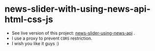 # news-slider-with-using-news-api-html-css-js
* See live version of this project: [news-slider-using-news-api](https://younes-aouka.github.io/news-slider-using-news-api-html-css-js/) .<br>
* I use a proxy to prevent `CORS` restriction.
* I wish you like it guys :) 
